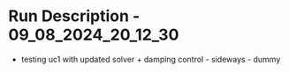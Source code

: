 # Run Description - 09_08_2024_20_12_30

- testing uc1 with updated solver + damping control - sideways - dummy

